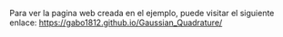 Para ver la pagina web creada en el ejemplo, puede visitar el siguiente enlace: https://gabo1812.github.io/Gaussian_Quadrature/
